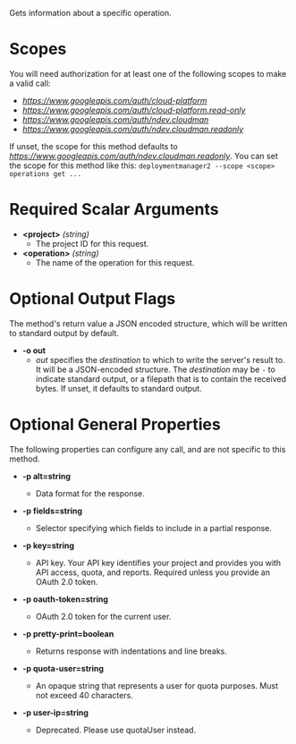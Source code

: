 Gets information about a specific operation.
# Scopes

You will need authorization for at least one of the following scopes to make a valid call:

* *https://www.googleapis.com/auth/cloud-platform*
* *https://www.googleapis.com/auth/cloud-platform.read-only*
* *https://www.googleapis.com/auth/ndev.cloudman*
* *https://www.googleapis.com/auth/ndev.cloudman.readonly*

If unset, the scope for this method defaults to *https://www.googleapis.com/auth/ndev.cloudman.readonly*.
You can set the scope for this method like this: `deploymentmanager2 --scope <scope> operations get ...`
# Required Scalar Arguments
* **&lt;project&gt;** *(string)*
    - The project ID for this request.
* **&lt;operation&gt;** *(string)*
    - The name of the operation for this request.

# Optional Output Flags

The method's return value a JSON encoded structure, which will be written to standard output by default.

* **-o out**
    - *out* specifies the *destination* to which to write the server's result to.
      It will be a JSON-encoded structure.
      The *destination* may be `-` to indicate standard output, or a filepath that is to contain the received bytes.
      If unset, it defaults to standard output.
# Optional General Properties

The following properties can configure any call, and are not specific to this method.

* **-p alt=string**
    - Data format for the response.

* **-p fields=string**
    - Selector specifying which fields to include in a partial response.

* **-p key=string**
    - API key. Your API key identifies your project and provides you with API access, quota, and reports. Required unless you provide an OAuth 2.0 token.

* **-p oauth-token=string**
    - OAuth 2.0 token for the current user.

* **-p pretty-print=boolean**
    - Returns response with indentations and line breaks.

* **-p quota-user=string**
    - An opaque string that represents a user for quota purposes. Must not exceed 40 characters.

* **-p user-ip=string**
    - Deprecated. Please use quotaUser instead.
